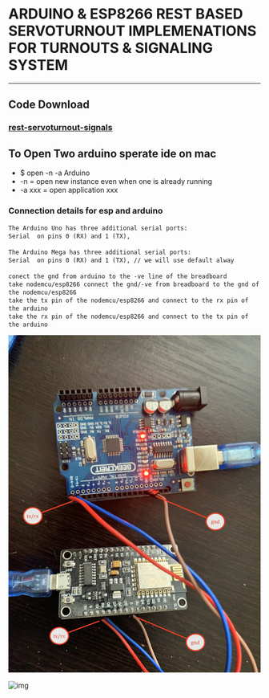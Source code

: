# ARDUINO & ESP8266 REST BASED SERVOTURNOUT IMPLEMENATIONS FOR TURNOUTS & SIGNALING SYSTEM

--- 

## Code Download 
### [rest-servoturnout-signals](https://github.com/Adarsh-Model-Trains/jmri-mqtt-spring-transformer-wireless-eco-system/raw/production/ESP-ARDUINO-SOLUTIONS/zip/rest-servoturnout-signals.zip)

## To Open Two arduino sperate ide on mac 
* $ open -n -a Arduino
* -n = open new instance even when one is already running
* -a xxx = open application xxx


### Connection details for esp and arduino 
```
The Arduino Uno has three additional serial ports: 
Serial  on pins 0 (RX) and 1 (TX), 

The Arduino Mega has three additional serial ports: 
Serial  on pins 0 (RX) and 1 (TX), // we will use default alway

conect the gnd from arduino to the -ve line of the breadboard 
take nodemcu/esp8266 connect the gnd/-ve from breadboard to the gnd of the nodemcu/esp8266
take the tx pin of the nodemcu/esp8266 and connect to the rx pin of the arduino 
take the rx pin of the nodemcu/esp8266 and connect to the tx pin of the arduino 

```


![img](../../image/con.JPG)

![img](../../image/esp-mega-conn.JPG)